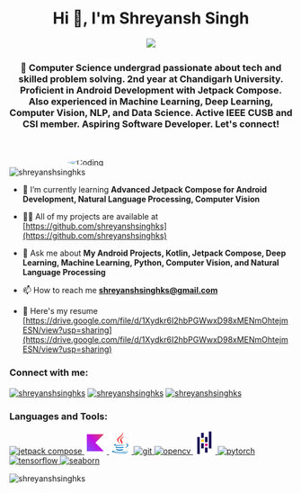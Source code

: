 <h1 align="center">Hi 👋, I'm Shreyansh Singh</h1>
<div align="center"> <img src="https://blogger.googleusercontent.com/img/b/R29vZ2xl/AVvXsEhKlX9KsflXWTxKIbehVPdT6wc7U_dPnl2wp0vmJbVpQs1-VRt0RNf8jts4oVrhszCbjHut1tM-C2RFs_3uFgM_jL2Tz6d8TywV8V9uVRAa8EOZQu2Jsz5qpHc0BnVhqIE3pWsjSIDV7uQ/s0/Android-Compose-1.0-header-v2.png"> </div>
<h3 align="center">🚀 Computer Science undergrad passionate about tech and skilled problem solving. 2nd year at Chandigarh University. Proficient in Android Development with Jetpack Compose. Also experienced in Machine Learning, Deep Learning, Computer Vision, NLP, and Data Science. Active IEEE CUSB and CSI member. Aspiring Software Developer. Let's connect!</h3>
<br><br>
<img align="right" alt="Coding" width="400" src="anime.gif" style="border-radius: 50%;">

<p align="left"> <img src="https://komarev.com/ghpvc/?username=shreyanshsinghks&label=Profile%20views&color=0e75b6&style=flat" alt="shreyanshsinghks" /> </p>

- 🌱 I’m currently learning **Advanced Jetpack Compose for Android Development, Natural Language Processing, Computer Vision**

- 👨‍💻 All of my projects are available at [https://github.com/shreyanshsinghks](https://github.com/shreyanshsinghks)

- 💬 Ask me about **My Android Projects, Kotlin, Jetpack Compose, Deep Learning, Machine Learning, Python, Computer Vision, and Natural Language Processing**

- 📫 How to reach me **shreyanshsinghks@gmail.com**

- 📄 Here's my resume [https://drive.google.com/file/d/1Xydkr6I2hbPGWwxD98xMENmOhtejmESN/view?usp=sharing](https://drive.google.com/file/d/1Xydkr6I2hbPGWwxD98xMENmOhtejmESN/view?usp=sharing)

<h3 align="left">Connect with me:</h3>
<p align="left">
<a href="https://linkedin.com/in/shreyanshsinghks" target="blank"><img align="center" src="https://raw.githubusercontent.com/rahuldkjain/github-profile-readme-generator/master/src/images/icons/Social/linked-in-alt.svg" alt="shreyanshsinghks" height="30" width="40" /></a>
<a href="https://kaggle.com/shreyanshsinghks" target="blank"><img align="center" src="https://raw.githubusercontent.com/rahuldkjain/github-profile-readme-generator/master/src/images/icons/Social/kaggle.svg" alt="shreyanshsinghks" height="30" width="40" /></a>
<a href="https://instagram.com/shreyanshsinghks" target="blank"><img align="center" src="https://raw.githubusercontent.com/rahuldkjain/github-profile-readme-generator/master/src/images/icons/Social/instagram.svg" alt="shreyanshsinghks" height="30" width="40" /></a>
</p>

<h3 align="left">Languages and Tools:</h3>
<p align="left"> 
  <a href="https://developer.android.com/jetpack/compose" target="_blank" rel="noreferrer"> 
    <img src="https://cdn.jsdelivr.net/gh/devicons/devicon@latest/icons/jetpackcompose/jetpackcompose-original.svg" alt="jetpack compose" width="40" height="40"/> 
  </a> 
  <a href="https://kotlinlang.org/" target="_blank" rel="noreferrer"> 
    <img src="https://raw.githubusercontent.com/devicons/devicon/master/icons/kotlin/kotlin-original.svg" alt="kotlin" width="40" height="40"/> 
  </a> 
  <a href="https://www.java.com" target="_blank" rel="noreferrer"> 
    <img src="https://raw.githubusercontent.com/devicons/devicon/master/icons/java/java-original.svg" alt="java" width="40" height="40"/> 
  </a> 
  <a href="https://git-scm.com/" target="_blank" rel="noreferrer"> 
    <img src="https://www.vectorlogo.zone/logos/git-scm/git-scm-icon.svg" alt="git" width="40" height="40"/> 
  </a> 
  <a href="https://opencv.org/" target="_blank" rel="noreferrer"> 
    <img src="https://www.vectorlogo.zone/logos/opencv/opencv-icon.svg" alt="opencv" width="40" height="40"/> 
  </a> 
  <a href="https://pandas.pydata.org/" target="_blank" rel="noreferrer"> 
    <img src="https://raw.githubusercontent.com/devicons/devicon/2ae2a900d2f041da66e950e4d48052658d850630/icons/pandas/pandas-original.svg" alt="pandas" width="40" height="40"/> 
  </a> 
  <a href="https://pytorch.org/" target="_blank" rel="noreferrer"> 
    <img src="https://www.vectorlogo.zone/logos/pytorch/pytorch-icon.svg" alt="pytorch" width="40" height="40"/> 
  </a> 
  <a href="https://www.tensorflow.org" target="_blank" rel="noreferrer"> 
    <img src="https://www.vectorlogo.zone/logos/tensorflow/tensorflow-icon.svg" alt="tensorflow" width="40" height="40"/> 
  </a> 
  <a href="https://seaborn.pydata.org/" target="_blank" rel="noreferrer"> 
    <img src="https://seaborn.pydata.org/_images/logo-mark-lightbg.svg" alt="seaborn" width="40" height="40"/> 
  </a> 
</p>

<p><img align="center" src="https://github-readme-stats.vercel.app/api/top-langs?username=shreyanshsinghks&show_icons=true&locale=en&layout=compact" alt="shreyanshsinghks" /></p>
